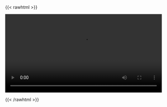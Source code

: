 {{< rawhtml >}} 

<video width=100% controls autoplay>
    <source src="images/HIER_VIDEONAME.mp4" type="video/mp4"> 
</video>

{{< /rawhtml >}}